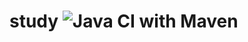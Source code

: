# study ![Java CI with Maven](https://github.com/teruteru128/java-study/workflows/Java%20CI%20with%20Maven/badge.svg?branch=master)
